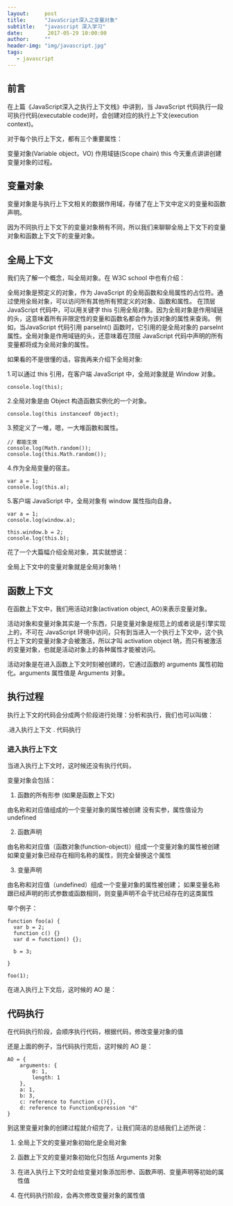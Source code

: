 ```yaml
---
layout:     post
title:      "JavaScript深入之变量对象"
subtitle:   "javascript 深入学习"
date:        2017-05-29 10:00:00
author:     ""
header-img: "img/javascript.jpg"
tags:
   - javascript
---
```


## 前言

在上篇《JavaScript深入之执行上下文栈》中讲到，当 JavaScript 代码执行一段可执行代码(executable code)时，会创建对应的执行上下文(execution context)。

对于每个执行上下文，都有三个重要属性：

变量对象(Variable object，VO)
作用域链(Scope chain)
this
今天重点讲讲创建变量对象的过程。

## 变量对象

变量对象是与执行上下文相关的数据作用域，存储了在上下文中定义的变量和函数声明。

因为不同执行上下文下的变量对象稍有不同，所以我们来聊聊全局上下文下的变量对象和函数上下文下的变量对象。

## 全局上下文

我们先了解一个概念，叫全局对象。在 W3C school 中也有介绍：

全局对象是预定义的对象，作为 JavaScript 的全局函数和全局属性的占位符。通过使用全局对象，可以访问所有其他所有预定义的对象、函数和属性。
在顶层 JavaScript 代码中，可以用关键字 this 引用全局对象。因为全局对象是作用域链的头，这意味着所有非限定性的变量和函数名都会作为该对象的属性来查询。
例如，当JavaScript 代码引用 parseInt() 函数时，它引用的是全局对象的 parseInt 属性。全局对象是作用域链的头，还意味着在顶层 JavaScript 代码中声明的所有变量都将成为全局对象的属性。

如果看的不是很懂的话，容我再来介绍下全局对象:

1.可以通过 this 引用，在客户端 JavaScript 中，全局对象就是 Window 对象。

```
console.log(this);
```

2.全局对象是由 Object 构造函数实例化的一个对象。

```
console.log(this instanceof Object);
```

3.预定义了一堆，嗯，一大堆函数和属性。

```
// 都能生效
console.log(Math.random());
console.log(this.Math.random());

```

4.作为全局变量的宿主。

```
var a = 1;
console.log(this.a);

```
5.客户端 JavaScript 中，全局对象有 window 属性指向自身。

```
var a = 1;
console.log(window.a);

this.window.b = 2;
console.log(this.b);
```
花了一个大篇幅介绍全局对象，其实就想说：

全局上下文中的变量对象就是全局对象呐！

## 函数上下文

在函数上下文中，我们用活动对象(activation object, AO)来表示变量对象。

活动对象和变量对象其实是一个东西，只是变量对象是规范上的或者说是引擎实现上的，不可在 JavaScript 环境中访问，只有到当进入一个执行上下文中，这个执行上下文的变量对象才会被激活，所以才叫 activation object 呐，而只有被激活的变量对象，也就是活动对象上的各种属性才能被访问。

活动对象是在进入函数上下文时刻被创建的，它通过函数的 arguments 属性初始化。arguments 属性值是 Arguments 对象。


## 执行过程


执行上下文的代码会分成两个阶段进行处理：分析和执行，我们也可以叫做：

.进入执行上下文
. 代码执行

### 进入执行上下文

当进入执行上下文时，这时候还没有执行代码，

变量对象会包括：

1. 函数的所有形参 (如果是函数上下文)

由名称和对应值组成的一个变量对象的属性被创建
没有实参，属性值设为 undefined

2. 函数声明

由名称和对应值（函数对象(function-object)）组成一个变量对象的属性被创建
如果变量对象已经存在相同名称的属性，则完全替换这个属性

3. 变量声明

由名称和对应值（undefined）组成一个变量对象的属性被创建；
如果变量名称跟已经声明的形式参数或函数相同，则变量声明不会干扰已经存在的这类属性


举个例子：

```
function foo(a) {
  var b = 2;
  function c() {}
  var d = function() {};

  b = 3;

}

foo(1);
```
在进入执行上下文后，这时候的 AO 是：

## 代码执行

在代码执行阶段，会顺序执行代码，根据代码，修改变量对象的值

还是上面的例子，当代码执行完后，这时候的 AO 是：

```
AO = {
    arguments: {
        0: 1,
        length: 1
    },
    a: 1,
    b: 3,
    c: reference to function c(){},
    d: reference to FunctionExpression "d"
}

```
到这里变量对象的创建过程就介绍完了，让我们简洁的总结我们上述所说：

1. 全局上下文的变量对象初始化是全局对象

2. 函数上下文的变量对象初始化只包括 Arguments 对象

3. 在进入执行上下文时会给变量对象添加形参、函数声明、变量声明等初始的属性值

4. 在代码执行阶段，会再次修改变量对象的属性值


